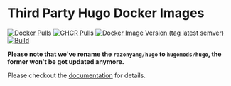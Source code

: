 # Third Party Hugo Docker Images

[![Docker Pulls](https://flat.badgen.net/docker/pulls/hugomods/hugo)](https://hub.docker.com/r/hugomods/hugo)
[![GHCR Pulls](https://img.shields.io/badge/dynamic/json?url=https://raw.githubusercontent.com/ipitio/ghcr-pulls/master/index/hugomods/docker/hugo.json&query=downloads&label=ghcr+pulls&style=flat-square)](https://github.com/hugomods/docker/pkgs/container/hugo)
[![Docker Image Version (tag latest semver)](https://img.shields.io/docker/v/hugomods/hugo/latest?style=flat-square)](https://hub.docker.com/r/hugomods/hugo)
[![Build](https://github.com/hugomods/docker/actions/workflows/build.yml/badge.svg)](https://github.com/hugomods/docker/actions/workflows/build.yml)

**Please note that we've rename the `razonyang/hugo` to `hugomods/hugo`, the former won't be got updated anymore.**

Please checkout the [documentation](https://docker.hugomods.com/) for details.
